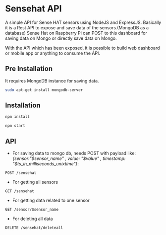# Sensehat API

A simple API for Sense HAT sensors using NodeJS and ExpressJS. Basically it is a Rest API to expose and save data of the sensors.(MongoDB as a database)
Sense Hat on Raspberry Pi can POST to this dashboard for saving data on Mongo or directly save data on Mongo.

With the API which has been exposed, it is possible to build web dashboard or mobile app or anything to consume the API.

## Pre Installation

It requires MongoDB instance for saving data.

```bash
sudo apt-get install mongodb-server
```

## Installation

```bash
npm install
```

```bash
npm start
```

## API

- For saving data to mongo db, needs POST with payload like: *{sensor:"$sensor_name" , value: "$value" , timestamp: "$ts_in_milliseconds_unixtime"}*:
```
POST /sensehat
```

- For getting all sensors
```
GET /sensehat
```

- For getting data related to one sensor
```
GET /sensor/$sensor_name
```

- For deleting all data
```
DELETE /sensehat/deleteall
```